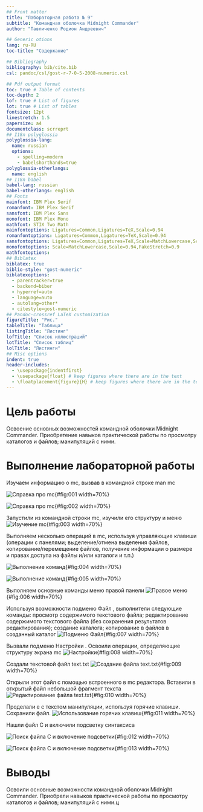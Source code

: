 ```yaml
---
## Front matter
title: "Лабораторная работа № 9"
subtitle: "Командная оболочка Midnight Commander"
author: "Павличенко Родион Андреевич"

## Generic otions
lang: ru-RU
toc-title: "Содержание"

## Bibliography
bibliography: bib/cite.bib
csl: pandoc/csl/gost-r-7-0-5-2008-numeric.csl

## Pdf output format
toc: true # Table of contents
toc-depth: 2
lof: true # List of figures
lot: true # List of tables
fontsize: 12pt
linestretch: 1.5
papersize: a4
documentclass: scrreprt
## I18n polyglossia
polyglossia-lang:
  name: russian
  options:
	- spelling=modern
	- babelshorthands=true
polyglossia-otherlangs:
  name: english
## I18n babel
babel-lang: russian
babel-otherlangs: english
## Fonts
mainfont: IBM Plex Serif
romanfont: IBM Plex Serif
sansfont: IBM Plex Sans
monofont: IBM Plex Mono
mathfont: STIX Two Math
mainfontoptions: Ligatures=Common,Ligatures=TeX,Scale=0.94
romanfontoptions: Ligatures=Common,Ligatures=TeX,Scale=0.94
sansfontoptions: Ligatures=Common,Ligatures=TeX,Scale=MatchLowercase,Scale=0.94
monofontoptions: Scale=MatchLowercase,Scale=0.94,FakeStretch=0.9
mathfontoptions:
## Biblatex
biblatex: true
biblio-style: "gost-numeric"
biblatexoptions:
  - parentracker=true
  - backend=biber
  - hyperref=auto
  - language=auto
  - autolang=other*
  - citestyle=gost-numeric
## Pandoc-crossref LaTeX customization
figureTitle: "Рис."
tableTitle: "Таблица"
listingTitle: "Листинг"
lofTitle: "Список иллюстраций"
lotTitle: "Список таблиц"
lolTitle: "Листинги"
## Misc options
indent: true
header-includes:
  - \usepackage{indentfirst}
  - \usepackage{float} # keep figures where there are in the text
  - \floatplacement{figure}{H} # keep figures where there are in the text
---
```


# Цель работы

Освоение основных возможностей командной оболочки Midnight Commander. Приобретение навыков практической работы по просмотру каталогов и файлов; манипуляций с ними.

# Выполнение лабораторной работы

Изучаем информацию о mc, вызвав в командной строке man mc

![Справка про mc](image/1.png){#fig:001 width=70%}

![Справка про mc](image/2.png){#fig:002 width=70%}

Запустили из командной строки mc, изучили его структуру и меню
![Изучение mc](image/3.png){#fig:003 width=70%}

Выполняем несколько операций в mc, используя управляющие клавиши (операции с панелями; выделение/отмена выделения файлов, копирование/перемещение файлов, получение информации о размере и правах доступа на файлы и/или каталоги и т.п.)

![Выполнение команд](image/4.png){#fig:004 width=70%}

![Выполнение команд](image/5.png){#fig:005 width=70%}

Выполняем основные команды меню правой панели
![Правое меню](image/6.png){#fig:006 width=70%}

Используя возможности подменю Файл , выполнители следующие команды:  просмотр содержимого текстового файла; редактирование содержимого текстового файла (без сохранения результатов редактирования); создание каталога; копирование в файлов в созданный каталог
![Подменю Файл](image/7.png){#fig:007 width=70%}

Вызвали подменю Настройки . Освоили операции, определяющие структуру экрана mc
![Настройки](image/8.png){#fig:008 width=70%}

Создали текстовой файл text.txt
![Создание файла text.txt](image/9.png){#fig:009 width=70%}

Открыли этот файл с помощью встроенного в mc редактора. Вставили в открытый файл небольшой фрагмент текста
![Редактирование файла text.txt](image/10.png){#fig:010 width=70%}

Проделали е с текстом манипуляции, используя горячие клавиши. Сохранили файл.
![Использование горячих клавиш](image/11.png){#fig:011 width=70%}

Нашли файл С и включили подсветку синтаксиса

![Поиск файла C и включение подсветки](image/12.png){#fig:012 width=70%}

![Поиск файла C и включение подсветки](image/13.png){#fig:013 width=70%}


# Выводы

Освоили основные возможности командной оболочки Midnight Commander. Приобрели навыков практической работы по просмотру каталогов и файлов; манипуляций с ними.ц

